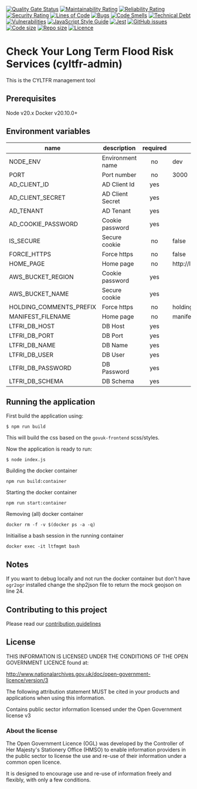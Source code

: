 [![Quality Gate Status](https://sonarcloud.io/api/project_badges/measure?project=DEFRA_cyltfr-admin&metric=alert_status)](https://sonarcloud.io/dashboard?id=DEFRA_cyltfr-admin)
[![Maintainability Rating](https://sonarcloud.io/api/project_badges/measure?project=DEFRA_cyltfr-admin&metric=sqale_rating)](https://sonarcloud.io/dashboard?id=DEFRA_cyltfr-admin)
[![Reliability Rating](https://sonarcloud.io/api/project_badges/measure?project=DEFRA_cyltfr-admin&metric=reliability_rating)](https://sonarcloud.io/dashboard?id=DEFRA_cyltfr-admin)
[![Security Rating](https://sonarcloud.io/api/project_badges/measure?project=DEFRA_cyltfr-admin&metric=security_rating)](https://sonarcloud.io/dashboard?id=DEFRA_cyltfr-admin)
[![Lines of Code](https://sonarcloud.io/api/project_badges/measure?project=DEFRA_cyltfr-admin&metric=ncloc)](https://sonarcloud.io/dashboard?id=DEFRA_cyltfr-admin)
[![Bugs](https://sonarcloud.io/api/project_badges/measure?project=DEFRA_cyltfr-admin&metric=bugs)](https://sonarcloud.io/dashboard?id=DEFRA_cyltfr-admin)
[![Code Smells](https://sonarcloud.io/api/project_badges/measure?project=DEFRA_cyltfr-admin&metric=code_smells)](https://sonarcloud.io/dashboard?id=DEFRA_cyltfr-admin)
[![Technical Debt](https://sonarcloud.io/api/project_badges/measure?project=DEFRA_cyltfr-admin&metric=sqale_index)](https://sonarcloud.io/dashboard?id=DEFRA_cyltfr-admin)
[![Vulnerabilities](https://sonarcloud.io/api/project_badges/measure?project=DEFRA_cyltfr-admin&metric=vulnerabilities)](https://sonarcloud.io/dashboard?id=DEFRA_cyltfr-admin)
[![JavaScript Style Guide](https://img.shields.io/badge/code_style-standard-brightgreen.svg)](https://standardjs.com)
[![Jest](https://img.shields.io/badge/tested_with-jest-99424f.svg)](https://github.com/facebook/jest)
[![GitHub issues](https://img.shields.io/github/issues/DEFRA/cyltfr-admin.svg)](https://github.com/DEFRA/cyltfr-admin/issues/)
[![Code size](https://img.shields.io/github/languages/code-size/DEFRA/cyltfr-admin.svg)]()
[![Repo size](https://img.shields.io/github/repo-size/DEFRA/cyltfr-admin.svg)]()
[![Licence](https://img.shields.io/badge/licence-OGLv3-blue.svg)](http://www.nationalarchives.gov.uk/doc/open-government-licence/version/3)

# Check Your Long Term Flood Risk Services (cyltfr-admin)
This is the CYLTFR management tool

## Prerequisites
Node v20.x
Docker v20.10.0+

## Environment variables

| name                    | description      | required |        default        |       valid        | notes |
|-------------------------|------------------|:--------:|-----------------------|:------------------:|-------|
| NODE_ENV                | Environment name |    no    | dev                   | dev,tst,pre,prd    |       |
| PORT                    | Port number      |    no    | 3000                  |                    |       |
| AD_CLIENT_ID            | AD Client Id     |    yes   |                       |                    |       |
| AD_CLIENT_SECRET        | AD Client Secret |    yes   |                       |                    |       |
| AD_TENANT               | AD Tenant        |    yes   |                       |                    |       |
| AD_COOKIE_PASSWORD      | Cookie password  |    yes   |                       |                    |       |
| IS_SECURE               | Secure cookie    |    no    | false                 |                    |       |
| FORCE_HTTPS             | Force https      |    no    | false                 |                    |       |
| HOME_PAGE               | Home page        |    no    | http://localhost:3000 |                    |       |
| AWS_BUCKET_REGION       | Cookie password  |    yes   |                       |                    |       |
| AWS_BUCKET_NAME         | Secure cookie    |    yes   |                       |                    |       |
| HOLDING_COMMENTS_PREFIX | Force https      |    no    | holding-comments      |                    |       |
| MANIFEST_FILENAME       | Home page        |    no    | manifest.json         |                    |       |
| LTFRI_DB_HOST           | DB Host          |    yes   |                       |                    |       |
| LTFRI_DB_PORT           | DB Port          |    yes   |                       |                    |       |
| LTFRI_DB_NAME           | DB Name          |    yes   |                       |                    |       |
| LTFRI_DB_USER           | DB User          |    yes   |                       |                    |       |
| LTFRI_DB_PASSWORD       | DB Password      |    yes   |                       |                    |       |
| LTFRI_DB_SCHEMA         | DB Schema        |    yes   |                       |                    |       |

## Running the application

First build the application using:

`$ npm run build`

This will build the css based on the `govuk-frontend` scss/styles.

Now the application is ready to run:

`$ node index.js`

Building the docker container

`npm run build:container`

Starting the docker container

`npm run start:container`

Removing (all) docker container

`docker rm -f -v $(docker ps -a -q)`

Initiailise a bash session in the running container

`docker exec -it ltfmgmt bash`


Notes
-----

If you want to debug locally and not run the docker container but don't have `ogr2ogr` installed
change the shp2json file to return the mock geojson on line 24.

## Contributing to this project
Please read our [contribution guidelines](https://github.com/DEFRA/cyltfr-admin/blob/develop/CONTRIBUTING.md)

## License
THIS INFORMATION IS LICENSED UNDER THE CONDITIONS OF THE OPEN GOVERNMENT LICENCE found at:

http://www.nationalarchives.gov.uk/doc/open-government-licence/version/3

The following attribution statement MUST be cited in your products and applications when using this information.

Contains public sector information licensed under the Open Government license v3

### About the license
The Open Government Licence (OGL) was developed by the Controller of Her Majesty's Stationery Office (HMSO) to enable information providers in the public sector to license the use and re-use of their information under a common open licence.

It is designed to encourage use and re-use of information freely and flexibly, with only a few conditions.